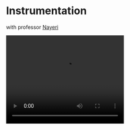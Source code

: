 # Instrumentation
with professor <a href="https://ece.ut.ac.ir/~students/m.nayeri">
    Nayeri
</a>


<video width="320" height="240" controls>
  <source src="https://github.com/M-Mashreghi/Instrumentation/blob/main/Project/Q4/bandicam%202023-07-07%2001-46-13-402.mp4" type="video/mp4">
Your browser does not support the video tag.
</video>

